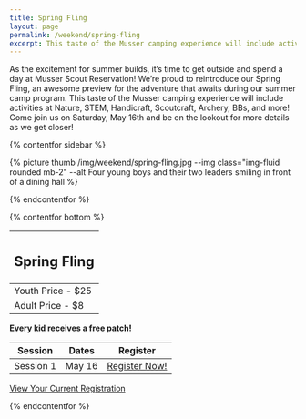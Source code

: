 ```yaml
---
title: Spring Fling
layout: page
permalink: /weekend/spring-fling
excerpt: This taste of the Musser camping experience will include activities at Nature, STEM, Handicraft, Scoutcraft, Archery, BBs, and more!
---
```


As the excitement for summer builds, it’s time to get outside and spend a day at Musser Scout Reservation! We’re proud to reintroduce our Spring Fling, an awesome preview for the adventure that awaits during our summer camp program. This taste of the Musser camping experience will include activities at Nature, STEM, Handicraft, Scoutcraft, Archery, BBs, and more! Come join us on Saturday, May 16th and be on the lookout for more details as we get closer!

{% contentfor sidebar %}

{% picture thumb /img/weekend/spring-fling.jpg --img class="img-fluid rounded mb-2" --alt Four young boys and their two leaders smiling in front of a dining hall %}

{% endcontentfor %}

{% contentfor bottom %}

<div class="row"> 
  <div class="col">
    <table class="table table-striped my-3 ">
      <thead class="text-center">
        <tr>
          <th scope="col"><h2 class="my-0">Spring Fling</h2></th>
        </tr>
      </thead>
      <tbody>
          <tr>
            <td>Youth Price - &dollar;25</td>
          </tr>
          <tr>
            <td>Adult Price - &dollar;8</td>
          </tr>
      </tbody>
    </table>
    <div class="text-center">
      <strong>Every kid receives a free patch!</strong><br>
    </div>
  </div> 
  <div class="col">
    <table class="table table-striped my-3 text-center">
      <thead>
        <tr>
          <th scope="col">Session</th>
          <th scope="col">Dates</th>
          <th scope="col">Register</th>
        </tr>
      </thead>
      <tbody>
          <tr>
            <td>Session 1</td>
            <td>May 16</td>
            <td><a class="btn btn-primary btn-block" href="https://colbsa.doubleknot.com/event/spring-fling/2633325">Register Now!</a></td>
          </tr>
      </tbody>
    </table>
    <div class="text-center">
      <a role="button" class="btn btn-primary btn-lg" href="https://colbsa.doubleknot.com/Rosters/logon.aspx?orgkey=541">View Your Current Registration</a>
    </div>
  </div>
</div>

{% endcontentfor %}
